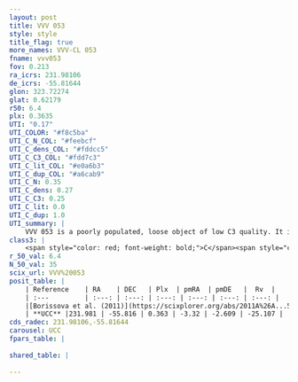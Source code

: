 ```yaml
---
layout: post
title: VVV 053
style: style
title_flag: true
more_names: VVV-CL 053
fname: vvv053
fov: 0.213
ra_icrs: 231.98106
de_icrs: -55.81644
glon: 323.72274
glat: 0.62179
r50: 6.4
plx: 0.3635
UTI: "0.17"
UTI_COLOR: "#f8c5ba"
UTI_C_N_COL: "#feebcf"
UTI_C_dens_COL: "#fddcc5"
UTI_C_C3_COL: "#fdd7c3"
UTI_C_lit_COL: "#e0a6b3"
UTI_C_dup_COL: "#a6cab9"
UTI_C_N: 0.35
UTI_C_dens: 0.27
UTI_C_C3: 0.25
UTI_C_lit: 0.0
UTI_C_dup: 1.0
UTI_summary: |
    VVV 053 is a poorly populated, loose object of low C3 quality. It is rarely studied in the literature, with no articles listed in the last 14 years.
class3: |
    <span style="color: red; font-weight: bold;">C</span><span style="color: red; font-weight: bold;">C</span>
r_50_val: 6.4
N_50_val: 35
scix_url: VVV%20053
posit_table: |
    | Reference    | RA    | DEC   | Plx  | pmRA  | pmDE   |  Rv  |
    | :---         | :---: | :---: | :---: | :---: | :---: | :---: |
    |[Borissova et al. (2011)](https://scixplorer.org/abs/2011A%26A...532A.131B) | 231.938 | -55.811 | -- | -- | -- | -- |
    | **UCC** |231.981 | -55.816 | 0.363 | -3.32 | -2.609 | -25.107 | 
cds_radec: 231.98106,-55.81644
carousel: UCC
fpars_table: |
    
shared_table: |
    
---
```

